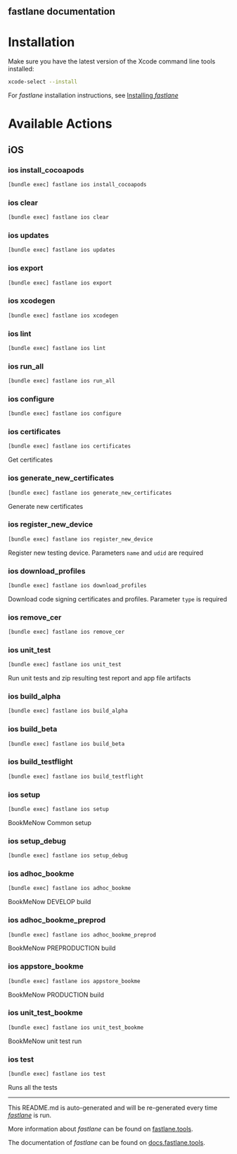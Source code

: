 fastlane documentation
----

# Installation

Make sure you have the latest version of the Xcode command line tools installed:

```sh
xcode-select --install
```

For _fastlane_ installation instructions, see [Installing _fastlane_](https://docs.fastlane.tools/#installing-fastlane)

# Available Actions

## iOS

### ios install_cocoapods

```sh
[bundle exec] fastlane ios install_cocoapods
```



### ios clear

```sh
[bundle exec] fastlane ios clear
```



### ios updates

```sh
[bundle exec] fastlane ios updates
```



### ios export

```sh
[bundle exec] fastlane ios export
```



### ios xcodegen

```sh
[bundle exec] fastlane ios xcodegen
```



### ios lint

```sh
[bundle exec] fastlane ios lint
```



### ios run_all

```sh
[bundle exec] fastlane ios run_all
```



### ios configure

```sh
[bundle exec] fastlane ios configure
```



### ios certificates

```sh
[bundle exec] fastlane ios certificates
```

Get certificates

### ios generate_new_certificates

```sh
[bundle exec] fastlane ios generate_new_certificates
```

Generate new certificates

### ios register_new_device

```sh
[bundle exec] fastlane ios register_new_device
```

Register new testing device. Parameters `name` and `udid` are required

### ios download_profiles

```sh
[bundle exec] fastlane ios download_profiles
```

Download code signing certificates and profiles. Parameter `type` is required

### ios remove_cer

```sh
[bundle exec] fastlane ios remove_cer
```



### ios unit_test

```sh
[bundle exec] fastlane ios unit_test
```

Run unit tests and zip resulting test report and app file artifacts

### ios build_alpha

```sh
[bundle exec] fastlane ios build_alpha
```



### ios build_beta

```sh
[bundle exec] fastlane ios build_beta
```



### ios build_testflight

```sh
[bundle exec] fastlane ios build_testflight
```



### ios setup

```sh
[bundle exec] fastlane ios setup
```

BookMeNow Common setup

### ios setup_debug

```sh
[bundle exec] fastlane ios setup_debug
```



### ios adhoc_bookme

```sh
[bundle exec] fastlane ios adhoc_bookme
```

BookMeNow DEVELOP build

### ios adhoc_bookme_preprod

```sh
[bundle exec] fastlane ios adhoc_bookme_preprod
```

BookMeNow PREPRODUCTION build

### ios appstore_bookme

```sh
[bundle exec] fastlane ios appstore_bookme
```

BookMeNow PRODUCTION build

### ios unit_test_bookme

```sh
[bundle exec] fastlane ios unit_test_bookme
```

BookMeNow unit test run

### ios test

```sh
[bundle exec] fastlane ios test
```

Runs all the tests

----

This README.md is auto-generated and will be re-generated every time [_fastlane_](https://fastlane.tools) is run.

More information about _fastlane_ can be found on [fastlane.tools](https://fastlane.tools).

The documentation of _fastlane_ can be found on [docs.fastlane.tools](https://docs.fastlane.tools).
